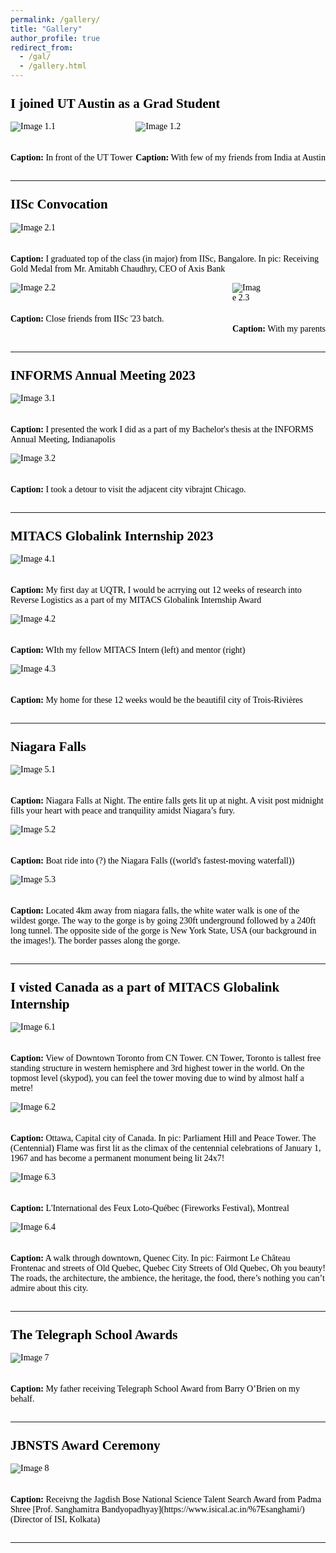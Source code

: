 ```yaml
---
permalink: /gallery/
title: "Gallery"
author_profile: true
redirect_from: 
  - /gal/
  - /gallery.html
---
```


<style>
    body {
        font-family: "Times New Roman", Times, serif;
        font-size: 14px;
        color: #000;
    }
    a {
        color: #014552; /* Dark blue color for links */
    }
    h1, h2, h3, h4, h5, h6 {
        margin-top: 24px;
        margin-bottom: 16px;
        font-weight: 600;
        line-height: 1.25;
    }
    .image-group {
        display: flex;
        justify-content: space-between;
        flex-wrap: wrap;
    }
    .image-group img {
        margin-right: 20px;
        margin-bottom: 20px;
    }
    .image-group.two-images img {
        max-width: 48%;
    }
    .image-group.three-images img {
        max-width: 32%;
    }
</style>

## I joined UT Austin as a Grad Student
<div class="image-group two-images">
    <div>
        <img src="/images/UT2.jpg" alt="Image 1.1">
        <p><strong>Caption:</strong> In front of the UT Tower</p>
    </div>
    <div>
        <img src="/images/UT.jpg" alt="Image 1.2">
        <p><strong>Caption:</strong> With few of my friends from India at Austin</p>
    </div>
</div>

---

## IISc Convocation
<div class="image-group three-images">
    <div>
        <img src="/images/Grad.png" alt="Image 2.1">
        <p><strong>Caption:</strong> I graduated top of the class (in major) from IISc, Bangalore. In pic: Receiving Gold Medal from Mr. Amitabh Chaudhry, CEO of Axis Bank</p>
    </div>
    <div>
        <img src="/images/IISc.jpg" alt="Image 2.2">
        <p><strong>Caption:</strong> Close friends from IISc '23 batch.</p>
    </div>
    <div>
        <img src="/images/IIScGrad.jpg" alt="Image 2.3">
        <p><strong>Caption:</strong> With my parents</p>
    </div>
</div>

---

## INFORMS Annual Meeting 2023
<div class="image-group two-images">
    <div>
        <img src="/images/INFORMS.jpeg" alt="Image 3.1">
        <p><strong>Caption:</strong> I presented the work I did as a part of my Bachelor's thesis at the INFORMS Annual Meeting, Indianapolis</p>
    </div>
    <div>
        <img src="/images/Chicago.jpg" alt="Image 3.2">
        <p><strong>Caption:</strong> I took a detour to visit the adjacent city vibrajnt Chicago.</p>
    </div>
</div>

---

## MITACS Globalink Internship 2023
<div class="image-group three-images">
    <div>
        <img src="/images/MITACS.png" alt="Image 4.1">
        <p><strong>Caption:</strong> My first day at UQTR, I would be acrrying out 12 weeks of research into Reverse Logistics as a part of my MITACS Globalink Internship  Award</p>
    </div>
    <div>
        <img src="/images/MITACS_Mentor.jpg" alt="Image 4.2">
        <p><strong>Caption:</strong> WIth my fellow MITACS Intern (left) and mentor (right)</p>
    </div>
    <div>
        <img src="/images/MITACS4.jpg" alt="Image 4.3">
        <p><strong>Caption:</strong> My home for these 12 weeks would be the beautifil city of Trois-Rivières</p>
    </div>
</div>

---

## Niagara Falls
<div class="image-group three-images">
    <div>
        <img src="/images/Niagara.jpg" alt="Image 5.1">
        <p><strong>Caption:</strong> Niagara Falls at Night. The entire falls gets lit up at night. A visit post midnight fills your heart with peace and tranquility amidst Niagara’s fury.</p>
    </div>
    <div>
        <img src="/images/Niagara2.jpg" alt="Image 5.2">
        <p><strong>Caption:</strong> Boat ride into (?) the Niagara Falls ((world's fastest-moving waterfall))</p>
    </div>
    <div>
        <img src="/images/Niagara3.jpg" alt="Image 5.3">
        <p><strong>Caption:</strong> Located 4km away from niagara falls, the white water walk is one of the wildest gorge. The way to the gorge is by going 230ft underground followed by a 240ft long tunnel. The opposite side of the gorge is New York State, USA (our background in the images!). The border passes along the gorge.</p>
    </div>
</div>

---

## I visted Canada as a part of MITACS Globalink Internship
<div class="image-group four-images">
    <div>
        <img src="/images/Toronto.jpg" alt="Image 6.1">
        <p><strong>Caption:</strong> View of Downtown Toronto from CN Tower. CN Tower, Toronto is tallest free standing structure in western hemisphere and 3rd highest tower in the world. On the topmost level (skypod), you can feel the tower moving due to wind by almost half a metre!</p>
    </div>
    <div>
        <img src="/images/Ottawa.jpg" alt="Image 6.2">
        <p><strong>Caption:</strong> Ottawa, Capital city of Canada. In pic: Parliament Hill and Peace Tower. The (Centennial) Flame was first lit as the climax of the centennial celebrations of January 1, 1967 and has become a permanent monument being lit 24x7!</p>
    </div>
    <div>
        <img src="/images/Montreal.jpg" alt="Image 6.3">
        <p><strong>Caption:</strong> L'International des Feux Loto-Québec (Fireworks Festival), Montreal</p>
    </div>
    <div>
        <img src="/images/Quebec.jpg" alt="Image 6.4">
        <p><strong>Caption:</strong> A walk through downtown, Quenec City. In pic: Fairmont Le Château Frontenac and streets of Old Quebec, Quebec City Streets of Old Quebec, Oh you beauty! The roads, the architecture, the ambience, the heritage, the food, there’s nothing you can’t admire about this city.</p>
    </div>
</div>

---

## The Telegraph School Awards
<div class="image-group one-image">
    <div>
        <img src="/images/TELEGRAPH.jpeg" alt="Image 7">
        <p><strong>Caption:</strong> My father receiving Telegraph School Award from Barry O’Brien on my behalf.</p>
    </div>
</div>

---

## JBNSTS Award Ceremony
<div class="image-group one-image">
    <div>
        <img src="/images/JBNSTS.jpeg" alt="Image 8">
        <p><strong>Caption:</strong> Receivng the Jagdish Bose National Science Talent Search Award from Padma Shree [Prof. Sanghamitra Bandyopadhyay](https://www.isical.ac.in/%7Esanghami/) (Director of ISI, Kolkata)</p>
    </div>
</div>

---
